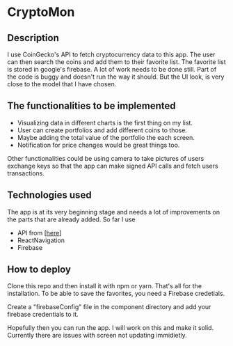 # CryptoMon

## Description

I use CoinGecko's API to fetch cryptocurrency data to this app. The user can then search the coins and add them to their favorite list. The favorite list is stored in google's firebase. A lot of work needs to be done still. Part of the code is buggy and doesn't run the way it should. But the UI look, is very close to the model that I have chosen.

## The functionalities to be implemented

- Visualizing data in different charts is the first thing on my list.
- User can create portfolios and add different coins to those.
- Maybe adding the total value of the portfolio the each screen.
- Notification for price changes would be great things too.

Other functionalities could be using camera to take pictures of users exchange keys so that the app can make signed API calls and fetch users transactions.

## Technologies used

The app is at its very beginning stage and needs a lot of improvements on the parts that are already added. So far I use

- API from [[here](https://www.coingecko.com/en/api#explore-api)]
- ReactNavigation
- Firebase

## How to deploy

Clone this repo and then install it with npm or yarn. That's all for the installation. 
To be able to save the favorites, you need a Firebase credetials. 

Create a "firebaseConfig" file in the component directory and add your firebase credentials to it.

Hopefully then you can run the app. I will work on this and make it solid. Currently there are issues with screen not updating immidietly. 
